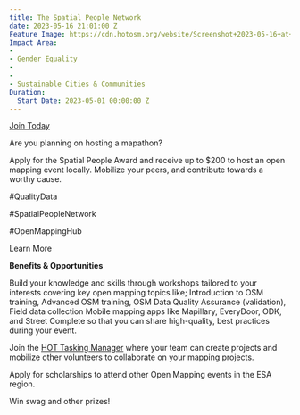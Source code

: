 ```yaml
---
title: The Spatial People Network
date: 2023-05-16 21:01:00 Z
Feature Image: https://cdn.hotosm.org/website/Screenshot+2023-05-16+at+2.00.56+PM.png
Impact Area:
- 
- Gender Equality
- 
- 
- Sustainable Cities & Communities
Duration:
  Start Date: 2023-05-01 00:00:00 Z
---
```


[Join Today](https://forms.gle/Nm8pAn4SgCcz1Y3r5)

Are you planning on hosting a mapathon?

Apply for the Spatial People Award and receive up to $200 to host an open mapping event locally. Mobilize your peers, and contribute towards a worthy cause.

#QualityData

#SpatialPeopleNetwork

#OpenMappingHub

Learn More

**Benefits & Opportunities** 
    
Build your knowledge and skills through workshops tailored to your interests covering key open mapping topics like;  Introduction to OSM training, Advanced OSM training, OSM Data Quality Assurance (validation), Field data collection Mobile mapping apps like Mapillary, EveryDoor, ODK, and Street Complete so that you can share high-quality, best practices during your event.

Join the [HOT Tasking Manager](https://tasks.hotosm.org/) where your team can create projects and mobilize other volunteers to collaborate on your mapping projects.

Apply for scholarships to attend other Open Mapping events in the ESA region.

Win swag and other prizes!